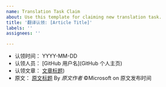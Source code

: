 ```yaml
---
name: Translation Task Claim
about: Use this template for claiming new translation task.
title: '翻译认领: [Article Title]'
labels: ''
assignees: ''

---
```


- 认领时间： YYYY-MM-DD
- 认领人员： [GitHub 用户名](GitHub 个人主页)
- 认领文章： [文章标题](本仓库中的文章链接))
- 原文： [原文标题](原文链接) By *原文作者* ©Microsoft on ‎原文发布时间
